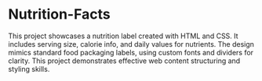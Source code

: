 # Nutrition-Facts
This project showcases a nutrition label created with HTML and CSS. It includes serving size, calorie info, and daily values for nutrients. The design mimics standard food packaging labels, using custom fonts and dividers for clarity. This project demonstrates effective web content structuring and styling skills.
